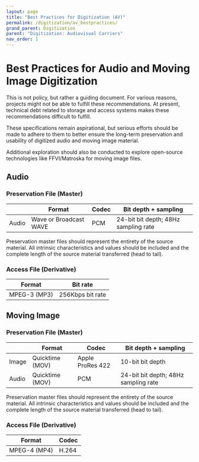 ```yaml
---
layout: page
title: "Best Practices for Digitization (AV)"
permalink: /digitization/av_bestpractices/
grand_parent: Digitization
parent: "Digitization: Audiovisual Carriers"
nav_order: 1
---
```


# Best Practices for Audio and Moving Image Digitization

This is not policy, but rather a guiding document. For various reasons, projects might not be able to fulfill these recommendations. At present, technical debt related to storage and access systems makes these recommendations difficult to fulfill.

These specifications remain aspirational, but serious efforts should be made to adhere to them to better ensure the long-term preservation and usability of digitized audio and moving image material.

Additional exploration should also be conducted to explore open-source technologies like FFVI/Matroska for moving image files. 

## Audio 

### Preservation File (Master)

|       | Format          | Codec            | Bit depth + sampling                 |
| ----- | --------------- | ---------------- | ------------------------------------ |
| Audio  | Wave or Broadcast WAVE | PCM              | 24-bit bit depth; 48Hz sampling rate |

Preservation master files should represent the entirety of the source material. All intrinsic characteristics and values should be included and the complete length of the source material transferred (head to tail).

### Access File (Derivative)

| Format          | Bit rate| 
| --------------- | ---------------- | 
| MPEG-3 (MP3) | 256Kbps bit rate| 

## Moving Image

### Preservation File (Master)

|       | Format          | Codec            | Bit depth + sampling                 |
| ----- | --------------- | ---------------- | ------------------------------------ |
| Image | Quicktime (MOV) | Apple ProRes 422 | 10-bit bit depth                     |  
| Audio  | Quicktime (MOV) | PCM              | 24-bit bit depth; 48Hz sampling rate |

Preservation master files should represent the entirety of the source material. All intrinsic characteristics and values should be included and the complete length of the source material transferred (head to tail).

### Access File (Derivative)

| Format          | Codec            | 
| --------------- | ---------------- | 
| MPEG-4 (MP4) | H.264 | 

    
